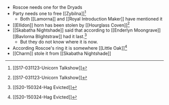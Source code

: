 - Roscoe needs one for the Dryads
- Party needs one to free [[Zybilna]][^s17]
	- Both [[Lamorna]] and [[Royal Introduction Maker]] have mentioned it
- [[Ellidon]] horn has been stolen by [[Hourglass Coven]][^s17]
- [[Skabatha Nightshade]] said that according to [[Enderlyn Moongrave]] [[Bavlorna Blightstraw]] had it last.[^s20]
	- But they do not know where it is now.
- According Roscoe's ring it is somewhere [[Little Oak]][^s20]
- [[Charm]] stole it from [[Skabatha Nightshade]]

[^s17]: [[S17-031123-Unicorn Talkshow]]
[^s20]: [[S20-150324-Hag Evicted]]